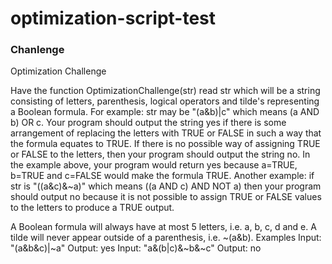 # optimization-script-test

### Chanlenge

Optimization Challenge

Have the function OptimizationChallenge(str) read str which will be 
a string consisting of letters, parenthesis, logical 
operators and tilde's representing a Boolean formula. 
For example: str may be "(a&b)|c" which means (a AND b) OR 
c. Your program should output the string yes if there is 
some arrangement of replacing the letters with TRUE or FALSE 
in such a way that the formula equates to TRUE. If there 
is no possible way of assigning TRUE or FALSE to the letters, 
then your program should output the string no. 
In the example above, your program would return yes because a=TRUE, b=TRUE 
and c=FALSE would make the formula TRUE. Another example: 
if str is "((a&c)&~a)" which means ((a AND c) AND NOT a) then 
your program should output no because it is not possible 
to assign TRUE or FALSE values to the letters to produce a TRUE output.

A Boolean formula will always have at most 5 letters, i.e. a, b, c, d 
and e. A tilde will never appear outside of a parenthesis, i.e. ~(a&b).
Examples
Input: "(a&b&c)|~a"
Output: yes
Input: "a&(b|c)&~b&~c"
Output: no